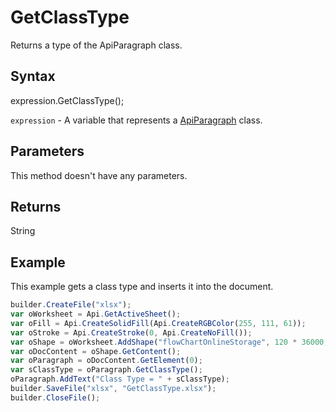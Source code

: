 # GetClassType

Returns a type of the ApiParagraph class.

## Syntax

expression.GetClassType();

`expression` - A variable that represents a [ApiParagraph](../ApiParagraph.md) class.

## Parameters

This method doesn't have any parameters.

## Returns

String

## Example

This example gets a class type and inserts it into the document.

```javascript
builder.CreateFile("xlsx");
var oWorksheet = Api.GetActiveSheet();
var oFill = Api.CreateSolidFill(Api.CreateRGBColor(255, 111, 61));
var oStroke = Api.CreateStroke(0, Api.CreateNoFill());
var oShape = oWorksheet.AddShape("flowChartOnlineStorage", 120 * 36000, 70 * 36000, oFill, oStroke, 0, 2 * 36000, 0, 3 * 36000);
var oDocContent = oShape.GetContent();
var oParagraph = oDocContent.GetElement(0);
var sClassType = oParagraph.GetClassType();
oParagraph.AddText("Class Type = " + sClassType);
builder.SaveFile("xlsx", "GetClassType.xlsx");
builder.CloseFile();
```